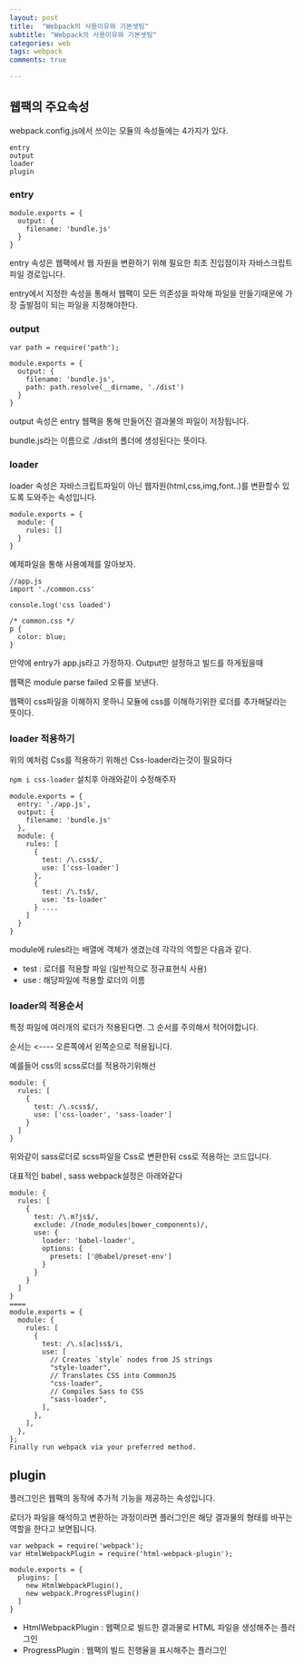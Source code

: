 ```yaml
---
layout: post
title:  "Webpack의 사용이유와 기본셋팅"
subtitle: "Webpack의 사용이유와 기본셋팅"
categories: web
tags: webpack
comments: true

---
```


## 웹팩의 주요속성

webpack.config.js에서 쓰이는 모듈의 속성들에는 4가지가 있다.

```
entry
output
loader
plugin
```

### entry

```
module.exports = {
  output: {
    filename: 'bundle.js'
  }
}
```

entry 속성은 웹팩에서 웹 자원을 변환하기 위해 필요한 최초 진입점이자 자바스크립트 파일 경로입니다.

entry에서 지정한 속성을 통해서 웹팩이 모든 의존성을 파악해 파일을 만들기때문에 가장 출발점이 되는 파일을 지정해야한다.

### output

```
var path = require('path');

module.exports = {
  output: {
    filename: 'bundle.js',
    path: path.resolve(__dirname, './dist')
  }
}
```

output 속성은 entry 웹팩을 통해 만들어진 결과물의 파일이 저장됩니다.

bundle.js라는 이름으로 ./dist의 폴더에 생성된다는 뜻이다.

### loader

loader 속성은 자바스크립트파일이 아닌 웹자원(html,css,img,font..)를 변환할수 있도록 도와주는 속성입니다.

```
module.exports = {
  module: {
    rules: []
  }
}
```

예제파일을 통해 사용예제를 알아보자.

```
//app.js
import './common.css'

console.log('css loaded')

/* common.css */
p {
  color: blue;
}
```

만약에 entry가 app.js라고 가정하자. Output만 설정하고 빌드를 하게됬을때

웹팩은 module parse failed 오류를 보낸다.

웹팩이 css파일을 이해하지 못하니 모듈에 css를 이해하기위한 로더를 추가해달라는 뜻이다.

### loader 적용하기

위의 예처럼 Css를 적용하기 위해선 Css-loader라는것이 필요하다

`npm i css-loader` 설치후 아래와같이 수정해주자

```
module.exports = {
  entry: './app.js',
  output: {
    filename: 'bundle.js'
  },
  module: {
    rules: [
      {
        test: /\.css$/,
        use: ['css-loader']
      },
      {
        test: /\.ts$/, 
        use: 'ts-loader'
      } ....
    ]
  }
}
```

module에 rules라는 배열에 객체가 생겼는데 각각의 역할은 다음과 같다.

- test : 로더를 적용할 파일 (일반적으로 정규표현식 사용)
- use : 해당파일에 적용할 로더의 이름

### loader의 적용순서

특정 파일에 여러개의 로더가 적용된다면. 그 순서를 주의해서 적어야합니다.

순서는 <---- 오른쪽에서 왼쪽순으로 적용됩니다.

예를들어 css의 scss로더를 적용하기위해선 

```
module: {
  rules: [
    {
      test: /\.scss$/,
      use: ['css-loader', 'sass-loader']
    }
  ]
}
```

위와같이 sass로더로 scss파일을 Css로 변환한뒤 css로 적용하는 코드입니다.

대표적인 babel , sass webpack설정은 아래와같다
```
module: {
  rules: [
    {
      test: /\.m?js$/,
      exclude: /(node_modules|bower_components)/,
      use: {
        loader: 'babel-loader',
        options: {
          presets: ['@babel/preset-env']
        }
      }
    }
  ]
}
====
module.exports = {
  module: {
    rules: [
      {
        test: /\.s[ac]ss$/i,
        use: [
          // Creates `style` nodes from JS strings
          "style-loader",
          // Translates CSS into CommonJS
          "css-loader",
          // Compiles Sass to CSS
          "sass-loader",
        ],
      },
    ],
  },
};
Finally run webpack via your preferred method.
```

## plugin

플러그인은 웹팩의 동작에 추가적 기능을 제공하는 속성입니다.

로더가 파일을 해석하고 변환하는 과정이라면 플러그인은 해당 결과물의 형태를 바꾸는 역할을 한다고 보면됩니다.

```
var webpack = require('webpack');
var HtmlWebpackPlugin = require('html-webpack-plugin');

module.exports = {
  plugins: [
    new HtmlWebpackPlugin(),
    new webpack.ProgressPlugin()
  ]
}
```
- HtmlWebpackPlugin : 웹팩으로 빌드한 결과물로 HTML 파일을 생성해주는 플러그인
- ProgressPlugin : 웹팩의 빌드 진행율을 표시해주는 플러그인

